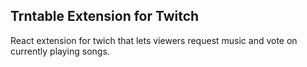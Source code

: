 ## Trntable Extension for Twitch
React extension for twich that lets viewers request music and vote on currently playing songs.
